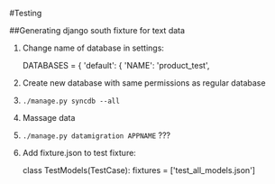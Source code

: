 #Testing

##Generating django south fixture for text data


1. Change name of database in settings:
   
    DATABASES = {
    'default': {
        'NAME': 'product_test',


1. Create new database with same permissions as regular database
1. `./manage.py syncdb --all`
1. Massage data
1. `./manage.py datamigration APPNAME`    ???
1. Add fixture.json to test fixture:

    class TestModels(TestCase):
        fixtures = ['test_all_models.json']
